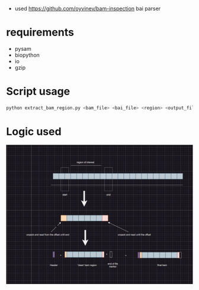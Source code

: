 
* used  https://github.com/oyvinev/bam-inspection bai parser

# requirements
* pysam 
* biopython
* io
* gzip

# Script usage

```python
python extract_bam_region.py <bam_file> <bai_file> <region> <output_file>
```

# Logic used
![alt text](image.png)